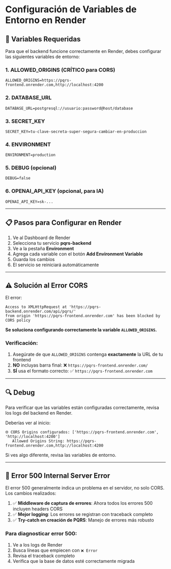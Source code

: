 # Configuración de Variables de Entorno en Render

## 🔧 Variables Requeridas

Para que el backend funcione correctamente en Render, debes configurar las siguientes variables de entorno:

### 1. ALLOWED_ORIGINS (CRÍTICO para CORS)
```
ALLOWED_ORIGINS=https://pqrs-frontend.onrender.com,http://localhost:4200
```

### 2. DATABASE_URL
```
DATABASE_URL=postgresql://usuario:password@host/database
```

### 3. SECRET_KEY
```
SECRET_KEY=tu-clave-secreta-super-segura-cambiar-en-produccion
```

### 4. ENVIRONMENT
```
ENVIRONMENT=production
```

### 5. DEBUG (opcional)
```
DEBUG=false
```

### 6. OPENAI_API_KEY (opcional, para IA)
```
OPENAI_API_KEY=sk-...
```

---

## 📋 Pasos para Configurar en Render

1. Ve al Dashboard de Render
2. Selecciona tu servicio **pqrs-backend**
3. Ve a la pestaña **Environment**
4. Agrega cada variable con el botón **Add Environment Variable**
5. Guarda los cambios
6. El servicio se reiniciará automáticamente

---

## ⚠️ Solución al Error CORS

El error:
```
Access to XMLHttpRequest at 'https://pqrs-backend.onrender.com/api/pqrs/' 
from origin 'https://pqrs-frontend.onrender.com' has been blocked by CORS policy
```

**Se soluciona configurando correctamente la variable `ALLOWED_ORIGINS`.**

### Verificación:
1. Asegúrate de que `ALLOWED_ORIGINS` contenga **exactamente** la URL de tu frontend
2. **NO** incluyas barra final: ❌ `https://pqrs-frontend.onrender.com/`
3. **SÍ** usa el formato correcto: ✅ `https://pqrs-frontend.onrender.com`

---

## 🔍 Debug

Para verificar que las variables están configuradas correctamente, revisa los logs del backend en Render.

Deberías ver al inicio:
```
🌐 CORS Origins configurados: ['https://pqrs-frontend.onrender.com', 'http://localhost:4200']
   Allowed Origins String: https://pqrs-frontend.onrender.com,http://localhost:4200
```

Si ves algo diferente, revisa las variables de entorno.

---

## 🚨 Error 500 Internal Server Error

El error 500 generalmente indica un problema en el servidor, no solo CORS. Los cambios realizados:

1. ✅ **Middleware de captura de errores**: Ahora todos los errores 500 incluyen headers CORS
2. ✅ **Mejor logging**: Los errores se registran con traceback completo
3. ✅ **Try-catch en creación de PQRS**: Manejo de errores más robusto

### Para diagnosticar error 500:
1. Ve a los logs de Render
2. Busca líneas que empiecen con `❌ Error`
3. Revisa el traceback completo
4. Verifica que la base de datos esté correctamente migrada
